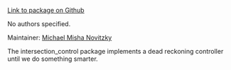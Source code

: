 <div id='intersection_control-autogenerated' markdown='1'>


<!-- do not edit this file, autogenerated -->

[Link to package on Github](github:org=duckietown,repo=Software,path=20-indefinite-navigation/intersection_control,branch=andrea-config)

No authors specified.

Maintainer: [Michael Misha Novitzky](mailto:novitzky@mit.edu)

The intersection_control  package implements a dead reckoning controller until we do something smarter.



</div>

